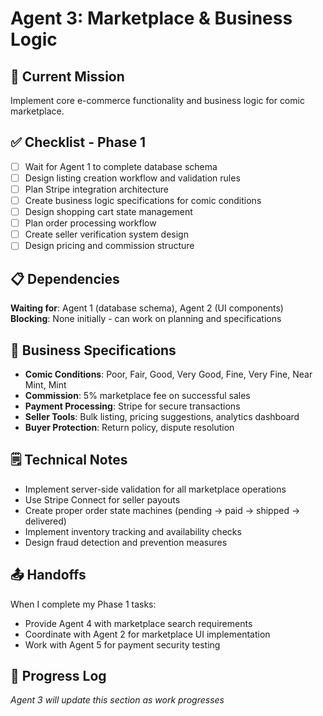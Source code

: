 # Agent 3: Marketplace & Business Logic

## 🎯 Current Mission
Implement core e-commerce functionality and business logic for comic marketplace.

## ✅ Checklist - Phase 1
- [ ] Wait for Agent 1 to complete database schema
- [ ] Design listing creation workflow and validation rules
- [ ] Plan Stripe integration architecture
- [ ] Create business logic specifications for comic conditions
- [ ] Design shopping cart state management
- [ ] Plan order processing workflow
- [ ] Create seller verification system design
- [ ] Design pricing and commission structure

## 📋 Dependencies
**Waiting for**: Agent 1 (database schema), Agent 2 (UI components)
**Blocking**: None initially - can work on planning and specifications

## 💼 Business Specifications
- **Comic Conditions**: Poor, Fair, Good, Very Good, Fine, Very Fine, Near Mint, Mint
- **Commission**: 5% marketplace fee on successful sales
- **Payment Processing**: Stripe for secure transactions
- **Seller Tools**: Bulk listing, pricing suggestions, analytics dashboard
- **Buyer Protection**: Return policy, dispute resolution

## 🗒️ Technical Notes
- Implement server-side validation for all marketplace operations
- Use Stripe Connect for seller payouts
- Create proper order state machines (pending → paid → shipped → delivered)
- Implement inventory tracking and availability checks
- Design fraud detection and prevention measures

## 📤 Handoffs
When I complete my Phase 1 tasks:
- Provide Agent 4 with marketplace search requirements
- Coordinate with Agent 2 for marketplace UI implementation
- Work with Agent 5 for payment security testing

## 🔄 Progress Log
*Agent 3 will update this section as work progresses*